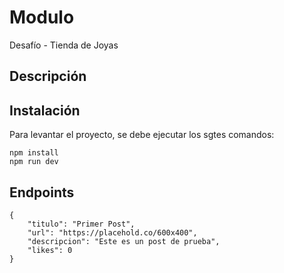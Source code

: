 # Modulo

Desafío - Tienda de Joyas

## Descripción


## Instalación
Para levantar el proyecto, se debe ejecutar los sgtes comandos:
```
npm install
npm run dev
```

## Endpoints

```
{
    "titulo": "Primer Post",
    "url": "https://placehold.co/600x400",
    "descripcion": "Este es un post de prueba",
    "likes": 0
}
```
